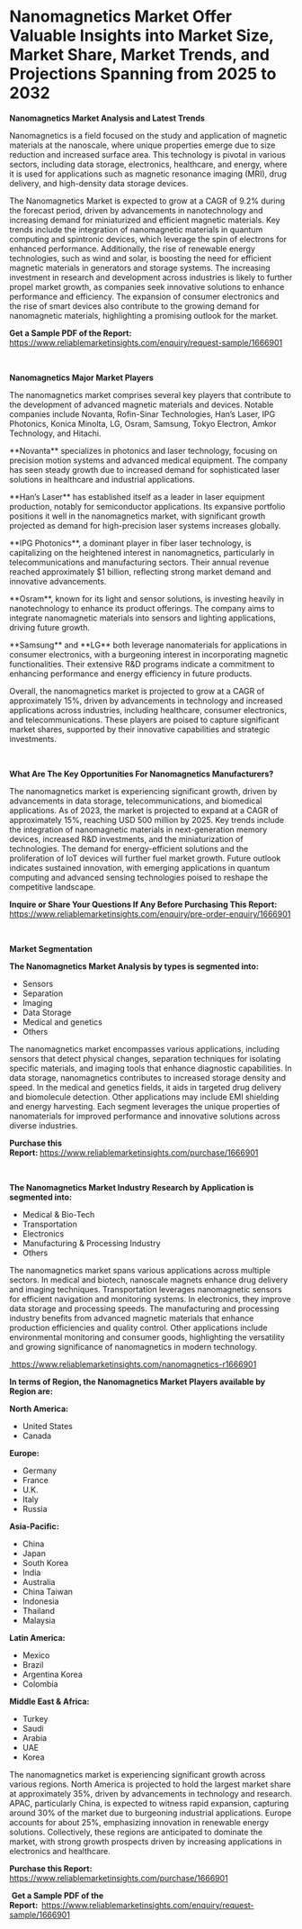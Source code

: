 <p><h1>Nanomagnetics Market Offer Valuable Insights into Market Size, Market Share, Market Trends, and Projections Spanning from 2025 to 2032</h1></p><p><strong>Nanomagnetics Market Analysis and Latest Trends</strong></p>
<p><p>Nanomagnetics is a field focused on the study and application of magnetic materials at the nanoscale, where unique properties emerge due to size reduction and increased surface area. This technology is pivotal in various sectors, including data storage, electronics, healthcare, and energy, where it is used for applications such as magnetic resonance imaging (MRI), drug delivery, and high-density data storage devices.</p><p>The Nanomagnetics Market is expected to grow at a CAGR of 9.2% during the forecast period, driven by advancements in nanotechnology and increasing demand for miniaturized and efficient magnetic materials. Key trends include the integration of nanomagnetic materials in quantum computing and spintronic devices, which leverage the spin of electrons for enhanced performance. Additionally, the rise of renewable energy technologies, such as wind and solar, is boosting the need for efficient magnetic materials in generators and storage systems. The increasing investment in research and development across industries is likely to further propel market growth, as companies seek innovative solutions to enhance performance and efficiency. The expansion of consumer electronics and the rise of smart devices also contribute to the growing demand for nanomagnetic materials, highlighting a promising outlook for the market.</p></p>
<p><strong>Get a Sample PDF of the Report:&nbsp;</strong> <a href="https://www.reliablemarketinsights.com/enquiry/request-sample/1666901?utm_campaign=3718&utm_medium=2&utm_source=Github&utm_content=ia&utm_term=16042025&utm_id=nanomagnetics">https://www.reliablemarketinsights.com/enquiry/request-sample/1666901</a></p>
<p>&nbsp;</p>
<p><strong>Nanomagnetics Major Market Players</strong></p>
<p><p>The nanomagnetics market comprises several key players that contribute to the development of advanced magnetic materials and devices. Notable companies include Novanta, Rofin-Sinar Technologies, Han’s Laser, IPG Photonics, Konica Minolta, LG, Osram, Samsung, Tokyo Electron, Amkor Technology, and Hitachi.</p><p>**Novanta** specializes in photonics and laser technology, focusing on precision motion systems and advanced medical equipment. The company has seen steady growth due to increased demand for sophisticated laser solutions in healthcare and industrial applications. </p><p>**Han’s Laser** has established itself as a leader in laser equipment production, notably for semiconductor applications. Its expansive portfolio positions it well in the nanomagnetics market, with significant growth projected as demand for high-precision laser systems increases globally. </p><p>**IPG Photonics**, a dominant player in fiber laser technology, is capitalizing on the heightened interest in nanomagnetics, particularly in telecommunications and manufacturing sectors. Their annual revenue reached approximately $1 billion, reflecting strong market demand and innovative advancements.</p><p>**Osram**, known for its light and sensor solutions, is investing heavily in nanotechnology to enhance its product offerings. The company aims to integrate nanomagnetic materials into sensors and lighting applications, driving future growth.</p><p>**Samsung** and **LG** both leverage nanomaterials for applications in consumer electronics, with a burgeoning interest in incorporating magnetic functionalities. Their extensive R&D programs indicate a commitment to enhancing performance and energy efficiency in future products.</p><p>Overall, the nanomagnetics market is projected to grow at a CAGR of approximately 15%, driven by advancements in technology and increased applications across industries, including healthcare, consumer electronics, and telecommunications. These players are poised to capture significant market shares, supported by their innovative capabilities and strategic investments.</p></p>
<p>&nbsp;</p>
<p><strong>What Are The Key Opportunities For Nanomagnetics Manufacturers?</strong></p>
<p><p>The nanomagnetics market is experiencing significant growth, driven by advancements in data storage, telecommunications, and biomedical applications. As of 2023, the market is projected to expand at a CAGR of approximately 15%, reaching USD 500 million by 2025. Key trends include the integration of nanomagnetic materials in next-generation memory devices, increased R&D investments, and the miniaturization of technologies. The demand for energy-efficient solutions and the proliferation of IoT devices will further fuel market growth. Future outlook indicates sustained innovation, with emerging applications in quantum computing and advanced sensing technologies poised to reshape the competitive landscape.</p></p>
<p><strong>Inquire or Share Your Questions If Any Before Purchasing This Report:</strong> <a href="https://www.reliablemarketinsights.com/enquiry/pre-order-enquiry/1666901?utm_campaign=3718&utm_medium=2&utm_source=Github&utm_content=ia&utm_term=16042025&utm_id=nanomagnetics">https://www.reliablemarketinsights.com/enquiry/pre-order-enquiry/1666901</a></p>
<p>&nbsp;</p>
<p><strong>Market Segmentation</strong></p>
<p><strong>The Nanomagnetics Market Analysis by types is segmented into:</strong></p>
<p><ul><li>Sensors</li><li>Separation</li><li>Imaging</li><li>Data Storage</li><li>Medical and genetics</li><li>Others</li></ul></p>
<p><p>The nanomagnetics market encompasses various applications, including sensors that detect physical changes, separation techniques for isolating specific materials, and imaging tools that enhance diagnostic capabilities. In data storage, nanomagnetics contributes to increased storage density and speed. In the medical and genetics fields, it aids in targeted drug delivery and biomolecule detection. Other applications may include EMI shielding and energy harvesting. Each segment leverages the unique properties of nanomaterials for improved performance and innovative solutions across diverse industries.</p></p>
<p><strong>Purchase this Report:&nbsp;</strong><a href="https://www.reliablemarketinsights.com/purchase/1666901?utm_campaign=3718&utm_medium=2&utm_source=Github&utm_content=ia&utm_term=16042025&utm_id=nanomagnetics">https://www.reliablemarketinsights.com/purchase/1666901</a></p>
<p>&nbsp;</p>
<p><strong>The Nanomagnetics Market Industry Research by Application is segmented into:</strong></p>
<p><ul><li>Medical & Bio-Tech</li><li>Transportation</li><li>Electronics</li><li>Manufacturing & Processing Industry</li><li>Others</li></ul></p>
<p><p>The nanomagnetics market spans various applications across multiple sectors. In medical and biotech, nanoscale magnets enhance drug delivery and imaging techniques. Transportation leverages nanomagnetic sensors for efficient navigation and monitoring systems. In electronics, they improve data storage and processing speeds. The manufacturing and processing industry benefits from advanced magnetic materials that enhance production efficiencies and quality control. Other applications include environmental monitoring and consumer goods, highlighting the versatility and growing significance of nanomagnetics in modern technology.</p></p>
<p><a href="https://www.reliablemarketinsights.com/nanomagnetics-r1666901?utm_campaign=3718&utm_medium=2&utm_source=Github&utm_content=ia&utm_term=16042025&utm_id=nanomagnetics">&nbsp;https://www.reliablemarketinsights.com/nanomagnetics-r1666901</a></p>
<p><strong>In terms of Region, the Nanomagnetics Market Players available by Region are:</strong></p>
<p>
    <p> <strong> North America: </strong>
        <ul>
            <li>United States</li>
            <li>Canada</li>
        </ul>
        </p> 
    <p> <strong> Europe: </strong>
        <ul>
            <li>Germany</li>
            <li>France</li>
            <li>U.K.</li>
            <li>Italy</li>
            <li>Russia</li>
        </ul>
        </p> 
    <p> <strong> Asia-Pacific: </strong>
        <ul>
            <li>China</li>
            <li>Japan</li>
            <li>South Korea</li>
            <li>India</li>
            <li>Australia</li>
            <li>China Taiwan</li>
            <li>Indonesia</li>
            <li>Thailand</li>
            <li>Malaysia</li>
        </ul>
        </p> 
    <p> <strong> Latin America: </strong>
        <ul>
            <li>Mexico</li>
            <li>Brazil</li>
            <li>Argentina Korea</li>
            <li>Colombia</li>
        </ul>
        </p> 
    <p> <strong> Middle East & Africa: </strong>
        <ul>
            <li>Turkey</li>
            <li>Saudi</li>
            <li>Arabia</li>
            <li>UAE</li>
            <li>Korea</li>
        </ul>
    </p>
    </p>
<p><p>The nanomagnetics market is experiencing significant growth across various regions. North America is projected to hold the largest market share at approximately 35%, driven by advancements in technology and research. APAC, particularly China, is expected to witness rapid expansion, capturing around 30% of the market due to burgeoning industrial applications. Europe accounts for about 25%, emphasizing innovation in renewable energy solutions. Collectively, these regions are anticipated to dominate the market, with strong growth prospects driven by increasing applications in electronics and healthcare.</p></p>
<p><strong>Purchase this Report: </strong><a href="https://www.reliablemarketinsights.com/purchase/1666901?utm_campaign=3718&utm_medium=2&utm_source=Github&utm_content=ia&utm_term=16042025&utm_id=nanomagnetics">https://www.reliablemarketinsights.com/purchase/1666901</a></p>
<p>&nbsp;<strong>Get a Sample PDF of the Report:&nbsp;&nbsp;</strong><a href="https://www.reliablemarketinsights.com/enquiry/request-sample/1666901?utm_campaign=3718&utm_medium=2&utm_source=Github&utm_content=ia&utm_term=16042025&utm_id=nanomagnetics">https://www.reliablemarketinsights.com/enquiry/request-sample/1666901</a></p>
<p><strong></strong></p>
<p><p></p><p></p><p></p></p>